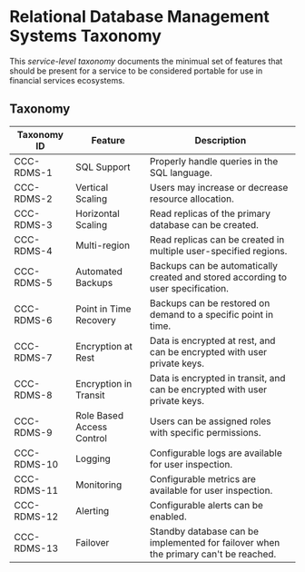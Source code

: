 # Relational Database Management Systems Taxonomy

This _service-level taxonomy_ documents the minimual set of features
that should be present for a service to be considered portable for
use in financial services ecosystems.

## Taxonomy

| Taxonomy ID | Feature | Description |
| ----------- | ------- | ----------- |
| CCC-RDMS-1  | SQL Support | Properly handle queries in the SQL language. |
| CCC-RDMS-2  | Vertical Scaling | Users may increase or decrease resource allocation. |
| CCC-RDMS-3  | Horizontal Scaling | Read replicas of the primary database can be created. |
| CCC-RDMS-4  | Multi-region | Read replicas can be created in multiple user-specified regions. |
| CCC-RDMS-5  | Automated Backups | Backups can be automatically created and stored according to user specification.|
| CCC-RDMS-6  | Point in Time Recovery | Backups can be restored on demand to a specific point in time. |
| CCC-RDMS-7  | Encryption at Rest | Data is encrypted at rest, and can be encrypted with user private keys. |
| CCC-RDMS-8  | Encryption in Transit | Data is encrypted in transit, and can be encrypted with user private keys. |
| CCC-RDMS-9  | Role Based Access Control | Users can be assigned roles with specific permissions. |
| CCC-RDMS-10 | Logging | Configurable logs are available for user inspection. |
| CCC-RDMS-11 | Monitoring | Configurable metrics are available for user inspection. |
| CCC-RDMS-12 | Alerting | Configurable alerts can be enabled. |
| CCC-RDMS-13 | Failover | Standby database can be implemented for failover when the primary can't be reached. |

<a id="CCC-RDMS-1"></a>
<a id="CCC-RDMS-2"></a>
<a id="CCC-RDMS-3"></a>
<a id="CCC-RDMS-4"></a>
<a id="CCC-RDMS-5"></a>
<a id="CCC-RDMS-6"></a>
<a id="CCC-RDMS-7"></a>
<a id="CCC-RDMS-8"></a>
<a id="CCC-RDMS-9"></a>
<a id="CCC-RDMS-10"></a>
<a id="CCC-RDMS-11"></a>
<a id="CCC-RDMS-12"></a>
<a id="CCC-RDMS-13"></a>
